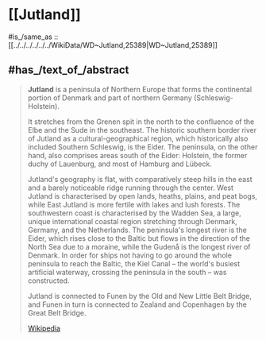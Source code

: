 
# [[Jutland]] 

#is_/same_as :: [[../../../../../../WikiData/WD~Jutland,25389|WD~Jutland,25389]] 

## #has_/text_of_/abstract 

> **Jutland** is a peninsula of Northern Europe that forms the continental portion of Denmark 
> and part of northern Germany (Schleswig-Holstein). 
> 
> It stretches from the Grenen spit in the north to the confluence of the Elbe 
> and the Sude in the southeast. 
> The historic southern border river of Jutland as a cultural-geographical region, which historically also included Southern Schleswig, is the Eider. The peninsula, on the other hand, also comprises areas south of the Eider: Holstein, the former duchy of Lauenburg, and most of Hamburg and Lübeck.
>
> Jutland's geography is flat, with comparatively steep hills in the east and a barely noticeable ridge running through the center. West Jutland is characterised by open lands, heaths, plains, and peat bogs, while East Jutland is more fertile with lakes and lush forests. The southwestern coast is characterised by the Wadden Sea, a large, unique international coastal region stretching through Denmark, Germany, and the Netherlands. The peninsula's longest river is the Eider, which rises close to the Baltic but flows in the direction of the North Sea due to a moraine, while the Gudenå is the longest river of Denmark. In order for ships not having to go around the whole peninsula to reach the Baltic, the Kiel Canal – the world's busiest artificial waterway, crossing the peninsula in the south – was constructed.
>
> Jutland is connected to Funen by the Old and New Little Belt Bridge, and Funen in turn is connected to Zealand and Copenhagen by the Great Belt Bridge.
>
> [Wikipedia](https://en.wikipedia.org/wiki/Jutland) 

